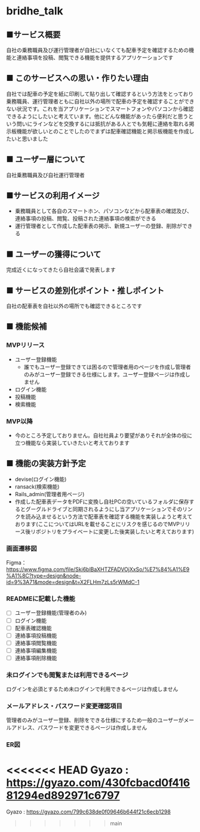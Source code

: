 # bridhe_talk
## ■サービス概要
自社の乗務職員及び運行管理者が自社にいなくても配車予定を確認するための機能と連絡事項を投稿、閲覧できる機能を提供するアプリケーションです
###
## ■ このサービスへの思い・作りたい理由
自社では配車の予定を紙に印刷して貼り出して確認するという方法をとっており乗務職員、運行管理者ともに自社以外の場所で配車の予定を確認することができない状況です。これを当アプリケーションでスマートフォンやパソコンから確認できるようにしたいと考えています。他にどんな機能があったら便利だと思うという問いにラインなどを交換するには抵抗がある人とでも気軽に連絡を取れる掲示板機能が欲しいとのことでしたのでまずは配車確認機能と掲示板機能を作成したいと思いました
###
## ■ ユーザー層について
自社乗務職員及び自社運行管理者
###
## ■サービスの利用イメージ
* 乗務職員として各自のスマートホン、パソコンなどから配車表の確認及び、連絡事項の投稿、閲覧、投稿された連絡事項の検索ができる
* 運行管理者として作成した配車表の掲示、新規ユーザーの登録、削除ができる
###
## ■ ユーザーの獲得について
完成近くになってきたら自社会議で発表します
###
## ■ サービスの差別化ポイント・推しポイント
自社の配車表を自社以外の場所でも確認できるところです
###
## ■ 機能候補
### MVPリリース
* ユーザー登録機能
  * 誰でもユーザー登録できては困るので管理者用のページを作成し管理者のみがユーザー登録できる仕様にします。ユーザー登録ページは作成しません
* ログイン機能
* 投稿機能
* 検索機能
### MVP以降
* 今のところ予定しておりません。自社社員より要望がありそれが全体の役に立つ機能なら実装していきたいと考えております
###
## ■ 機能の実装方針予定
* devise(ログイン機能)
* ransack(検索機能)
* Rails_admin(管理者用ページ)
* 作成した配車表データをPDFに変換し自社PCの空いているフォルダに保存するとグーグルドライブと同期されるようにし当アプリケーションでそのリンクを読み込ませるという方法で配車表を確認する機能を実装しようと考えております(ここについてはURLを載せることにリスクを感じるのでMVPリリース後リポジトリをプライベートに変更した後実装したいと考えております)

### 画面遷移図
Figma：https://www.figma.com/file/Ski6blBaXHTZFADVOjXxSo/%E7%84%A1%E9%A1%8C?type=design&node-id=9%3A71&mode=design&t=X2FLHm7zLs5rWMdC-1

### READMEに記載した機能
- [ ] ユーザー登録機能(管理者のみ)
- [ ] ログイン機能
- [ ] 配車表確認機能
- [ ] 連絡事項投稿機能
- [ ] 連絡事項閲覧機能
- [ ] 連絡事項編集機能
- [ ] 連絡事項削除機能
### 未ログインでも閲覧または利用できるページ
ログインを必須とするため未ログインで利用できるページは作成しません

### メールアドレス・パスワード変更確認項目
管理者のみがユーザー登録、削除をできる仕様にするため一般のユーザーがメールアドレス、パスワードを変更できるページは作成しません

### ER図
<<<<<<< HEAD
Gyazo : https://gyazo.com/430fcbacd0f41681294ed892971c6797
=======
Gyazo : https://gyazo.com/799c638de0f09646b644f21c6ecb1298
>>>>>>> main
